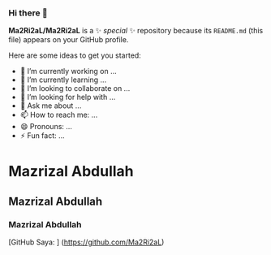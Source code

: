 ### Hi there 👋


**Ma2Ri2aL/Ma2Ri2aL** is a ✨ _special_ ✨ repository because its `README.md` (this file) appears on your GitHub profile.

Here are some ideas to get you started:

- 🔭 I’m currently working on ...
- 🌱 I’m currently learning ...
- 👯 I’m looking to collaborate on ...
- 🤔 I’m looking for help with ...
- 💬 Ask me about ...
- 📫 How to reach me: ...
- 😄 Pronouns: ...
- ⚡ Fun fact: ...

# Mazrizal Abdullah
## Mazrizal Abdullah
### Mazrizal Abdullah

[GitHub Saya: ] (https://github.com/Ma2Ri2aL)
